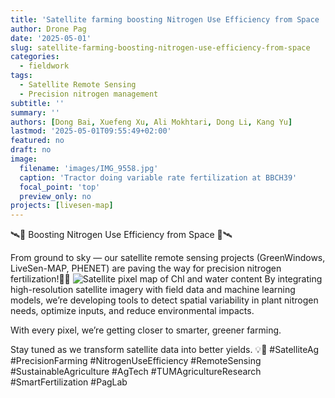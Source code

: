 ```yaml
---
title: 'Satellite farming boosting Nitrogen Use Efficiency from Space '
author: Drone Pag
date: '2025-05-01'
slug: satellite-farming-boosting-nitrogen-use-efficiency-from-space
categories:
  - fieldwork
tags:
  - Satellite Remote Sensing
  - Precision nitrogen management
subtitle: ''
summary: ''
authors: [Dong Bai, Xuefeng Xu, Ali Mokhtari, Dong Li, Kang Yu]
lastmod: '2025-05-01T09:55:49+02:00'
featured: no
draft: no
image:
  filename: 'images/IMG_9558.jpg'
  caption: 'Tractor doing variable rate fertilization at BBCH39'
  focal_point: 'top'
  preview_only: no
projects: [livesen-map]
---
```


🛰️🌱 Boosting Nitrogen Use Efficiency from Space 🌱🛰

From ground to sky — our satellite remote sensing projects (GreenWindows, LiveSen-MAP, PHENET) are paving the way for precision nitrogen fertilization!🚜📡
![Satellite pixel map of Chl and water content](images/map_chl_water.png)
By integrating high-resolution satellite imagery with field data and machine learning models, we’re developing tools to detect spatial variability in plant nitrogen needs, optimize inputs, and reduce environmental impacts. 

With every pixel, we’re getting closer to smarter, greener farming.

Stay tuned as we transform satellite data into better yields. 💡🌾
#SatelliteAg #PrecisionFarming #NitrogenUseEfficiency #RemoteSensing #SustainableAgriculture #AgTech #TUMAgricultureResearch #SmartFertilization #PagLab

